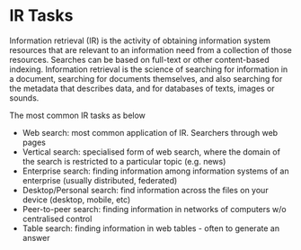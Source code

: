 # IR Tasks

Information retrieval (IR) is the activity of obtaining information system resources that are relevant to an information need from a collection of those resources. Searches can be based on full-text or other content-based indexing. Information retrieval is the science of searching for information in a document, searching for documents themselves, and also searching for the metadata that describes data, and for databases of texts, images or sounds.

The most common IR tasks as below

* Web search: most common application of IR. Searchers through web pages
* Vertical search: specialised form of web search, where the domain of the
search is restricted to a particular topic (e.g. news)
* Enterprise search: finding information among information systems of an
enterprise (usually distributed, federated)
* Desktop/Personal search: find information across the files on your device
(desktop, mobile, etc)
* Peer-to-peer search: finding information in networks of computers w/o
 centralised control
* Table search: finding information in web tables - often to generate an answer